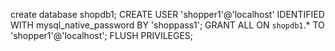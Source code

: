 create database shopdb1;
CREATE USER 'shopper1'@'localhost' IDENTIFIED WITH mysql_native_password BY 'shoppass1';
GRANT ALL ON `shopdb1`.* TO 'shopper1'@'localhost';
FLUSH PRIVILEGES;